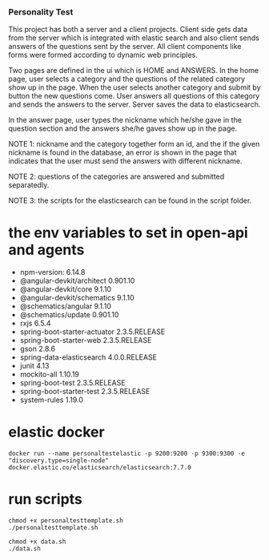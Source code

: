 ### Personality Test

This project has both a server and a client projects. Client side gets data from the server which is integrated 
with elastic search and also client sends answers of the questions sent by the server. All client components like 
forms were formed according to dynamic web principles. 

Two pages are defined in the ui which is HOME and ANSWERS. In the home page, user selects a category and 
the questions of the related category show up in the page. When the user selects another category and 
submit by button the new questions come. User answers all questions of this category and sends the answers to the server. 
Server saves the data to elasticsearch.

In the answer page, user types the nickname which he/she gave in the question section and the answers she/he gaves show up in the page.

NOTE 1: nickname and the category together form an id, and the if the given nickname is found in the database, an error is shown 
in the page that indicates that the user must send the answers with different nickname.

NOTE 2: questions of the categories are answered and submitted separatedly.

NOTE 3: the scripts for the elasticsearch can be found in the script folder. 

# the env variables to set in open-api and agents

- npm-version: 6.14.8
- @angular-devkit/architect    0.901.10
- @angular-devkit/core         9.1.10
- @angular-devkit/schematics   9.1.10
- @schematics/angular          9.1.10
- @schematics/update           0.901.10
- rxjs                         6.5.4
- spring-boot-starter-actuator 2.3.5.RELEASE
- spring-boot-starter-web      2.3.5.RELEASE
- gson 2.8.6
- spring-data-elasticsearch 4.0.0.RELEASE
- junit 4.13
- mockito-all  1.10.19
- spring-boot-test 2.3.5.RELEASE
- spring-boot-starter-test 2.3.5.RELEASE
- system-rules 1.19.0

# elastic docker

```
docker run --name personaltestelastic -p 9200:9200 -p 9300:9300 -e "discovery.type=single-node" docker.elastic.co/elasticsearch/elasticsearch:7.7.0
```

# run scripts
```
chmod +x personaltesttemplate.sh
./personaltesttemplate.sh

```

```
chmod +x data.sh
./data.sh

```
